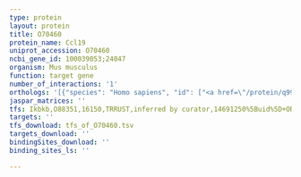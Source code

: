 ```yaml
---
type: protein
layout: protein
title: O70460
protein_name: Ccl19
uniprot_accession: O70460
ncbi_gene_id: 100039053;24047
organism: Mus musculus
function: target gene
number_of_interactions: '1'
orthologs: '[{"species": "Homo sapiens", "id": ["<a href=\"/protein/q99731\">Q99731</a>"]}, {"species": "Rattus norvegicus", "id": ["D3ZI84"]}, {"species": "Danio rerio", "id": ["<a href=\"/protein/a2bir2\">A2BIR2</a>", "<a href=\"/protein/f6p784\">F6P784</a>"]}]'
jaspar_matrices: ''
tfs: Ikbkb,O88351,16150,TRRUST,inferred by curator,14691250%5Buid%5D+OR+29087512%5Buid%5D,Yes
targets: ''
tfs_download: tfs_of_O70460.tsv
targets_download: ''
bindingSites_download: ''
binding_sites_ls: ''

---
```

